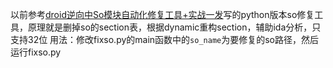 以前参考[droid逆向中So模块自动化修复工具+实战一发](https://bbs.kanxue.com/thread-221741.htm)写的python版本so修复工具，原理就是删掉so的section表，根据dynamic重构section，辅助ida分析，只支持32位
用法：修改fixso.py的main函数中的`so_name`为要修复的so路径，然后运行fixso.py
